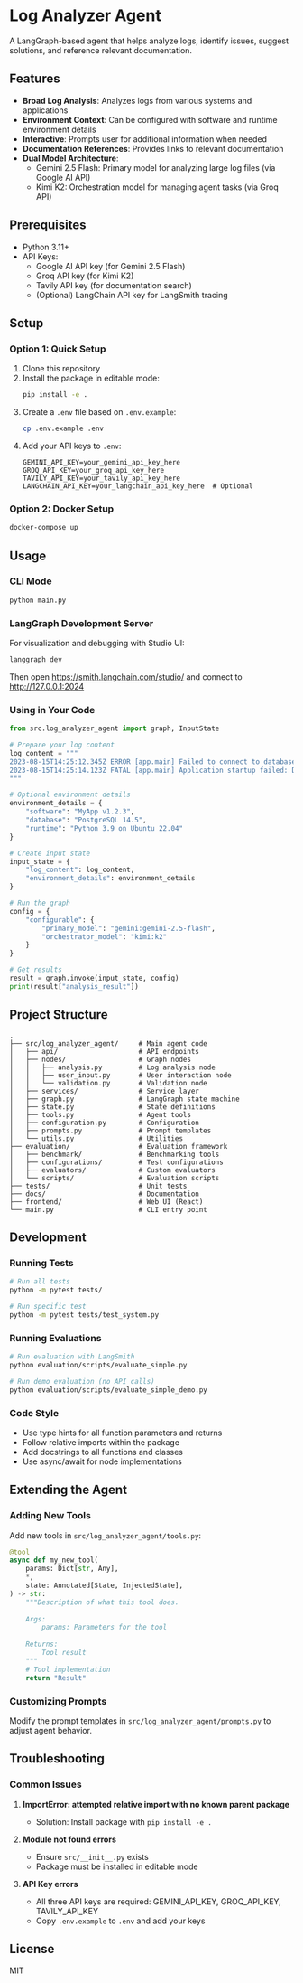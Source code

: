 # Log Analyzer Agent

A LangGraph-based agent that helps analyze logs, identify issues, suggest solutions, and reference relevant documentation.

## Features

- **Broad Log Analysis**: Analyzes logs from various systems and applications
- **Environment Context**: Can be configured with software and runtime environment details
- **Interactive**: Prompts user for additional information when needed
- **Documentation References**: Provides links to relevant documentation
- **Dual Model Architecture**:
  - Gemini 2.5 Flash: Primary model for analyzing large log files (via Google AI API)
  - Kimi K2: Orchestration model for managing agent tasks (via Groq API)

## Prerequisites

- Python 3.11+
- API Keys:
  - Google AI API key (for Gemini 2.5 Flash)
  - Groq API key (for Kimi K2)
  - Tavily API key (for documentation search)
  - (Optional) LangChain API key for LangSmith tracing

## Setup

### Option 1: Quick Setup

1. Clone this repository
2. Install the package in editable mode:
   ```bash
   pip install -e .
   ```
3. Create a `.env` file based on `.env.example`:
   ```bash
   cp .env.example .env
   ```
4. Add your API keys to `.env`:
   ```
   GEMINI_API_KEY=your_gemini_api_key_here
   GROQ_API_KEY=your_groq_api_key_here
   TAVILY_API_KEY=your_tavily_api_key_here
   LANGCHAIN_API_KEY=your_langchain_api_key_here  # Optional
   ```

### Option 2: Docker Setup

```bash
docker-compose up
```

## Usage

### CLI Mode

```bash
python main.py
```

### LangGraph Development Server

For visualization and debugging with Studio UI:

```bash
langgraph dev
```

Then open https://smith.langchain.com/studio/ and connect to http://127.0.0.1:2024

### Using in Your Code

```python
from src.log_analyzer_agent import graph, InputState

# Prepare your log content
log_content = """
2023-08-15T14:25:12.345Z ERROR [app.main] Failed to connect to database: Connection refused
2023-08-15T14:25:14.123Z FATAL [app.main] Application startup failed: Database connection error
"""

# Optional environment details
environment_details = {
    "software": "MyApp v1.2.3",
    "database": "PostgreSQL 14.5",
    "runtime": "Python 3.9 on Ubuntu 22.04"
}

# Create input state
input_state = {
    "log_content": log_content,
    "environment_details": environment_details
}

# Run the graph
config = {
    "configurable": {
        "primary_model": "gemini:gemini-2.5-flash",
        "orchestrator_model": "kimi:k2"
    }
}

# Get results
result = graph.invoke(input_state, config)
print(result["analysis_result"])
```

## Project Structure

```
.
├── src/log_analyzer_agent/     # Main agent code
│   ├── api/                    # API endpoints
│   ├── nodes/                  # Graph nodes
│   │   ├── analysis.py         # Log analysis node
│   │   ├── user_input.py       # User interaction node
│   │   └── validation.py       # Validation node
│   ├── services/               # Service layer
│   ├── graph.py                # LangGraph state machine
│   ├── state.py                # State definitions
│   ├── tools.py                # Agent tools
│   ├── configuration.py        # Configuration
│   ├── prompts.py              # Prompt templates
│   └── utils.py                # Utilities
├── evaluation/                 # Evaluation framework
│   ├── benchmark/              # Benchmarking tools
│   ├── configurations/         # Test configurations
│   ├── evaluators/             # Custom evaluators
│   └── scripts/                # Evaluation scripts
├── tests/                      # Unit tests
├── docs/                       # Documentation
├── frontend/                   # Web UI (React)
└── main.py                     # CLI entry point
```

## Development

### Running Tests

```bash
# Run all tests
python -m pytest tests/

# Run specific test
python -m pytest tests/test_system.py
```

### Running Evaluations

```bash
# Run evaluation with LangSmith
python evaluation/scripts/evaluate_simple.py

# Run demo evaluation (no API calls)
python evaluation/scripts/evaluate_simple_demo.py
```

### Code Style

- Use type hints for all function parameters and returns
- Follow relative imports within the package
- Add docstrings to all functions and classes
- Use async/await for node implementations

## Extending the Agent

### Adding New Tools

Add new tools in `src/log_analyzer_agent/tools.py`:

```python
@tool
async def my_new_tool(
    params: Dict[str, Any],
    *,
    state: Annotated[State, InjectedState],
) -> str:
    """Description of what this tool does.
    
    Args:
        params: Parameters for the tool
        
    Returns:
        Tool result
    """
    # Tool implementation
    return "Result"
```

### Customizing Prompts

Modify the prompt templates in `src/log_analyzer_agent/prompts.py` to adjust agent behavior.

## Troubleshooting

### Common Issues

1. **ImportError: attempted relative import with no known parent package**
   - Solution: Install package with `pip install -e .`

2. **Module not found errors**
   - Ensure `src/__init__.py` exists
   - Package must be installed in editable mode

3. **API Key errors**
   - All three API keys are required: GEMINI_API_KEY, GROQ_API_KEY, TAVILY_API_KEY
   - Copy `.env.example` to `.env` and add your keys

## License

MIT